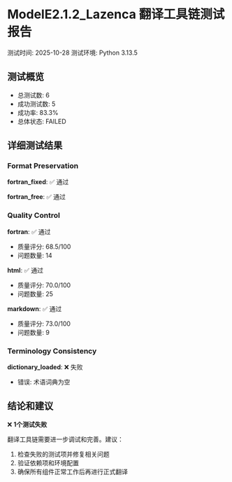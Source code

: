 # ModelE2.1.2_Lazenca 翻译工具链测试报告
测试时间: 2025-10-28
测试环境: Python 3.13.5

## 测试概览
- 总测试数: 6
- 成功测试数: 5
- 成功率: 83.3%
- 总体状态: FAILED

## 详细测试结果

### Format Preservation

**fortran_fixed**: ✅ 通过

**fortran_free**: ✅ 通过

### Quality Control

**fortran**: ✅ 通过
- 质量评分: 68.5/100
- 问题数量: 14

**html**: ✅ 通过
- 质量评分: 70.0/100
- 问题数量: 25

**markdown**: ✅ 通过
- 质量评分: 73.0/100
- 问题数量: 9

### Terminology Consistency

**dictionary_loaded**: ❌ 失败
- 错误: 术语词典为空

## 结论和建议

❌ **1个测试失败**

翻译工具链需要进一步调试和完善。建议：
1. 检查失败的测试项并修复相关问题
2. 验证依赖项和环境配置
3. 确保所有组件正常工作后再进行正式翻译